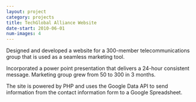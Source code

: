```yaml
---
layout: project
category: projects
title: TechGlobal Alliance Website
date-start: 2010-06-01
num-images: 4
---
```


Designed and developed a website for a 300-member telecommunications group that is used as a seamless marketing tool.

Incorporated a power point presentation that delivers a 24-hour consistent message. Marketing group grew from 50 to 300 in 3 months.

The site is powered by PHP and uses the Google Data API to send information from the contact information form to a Google Spreadsheet.

